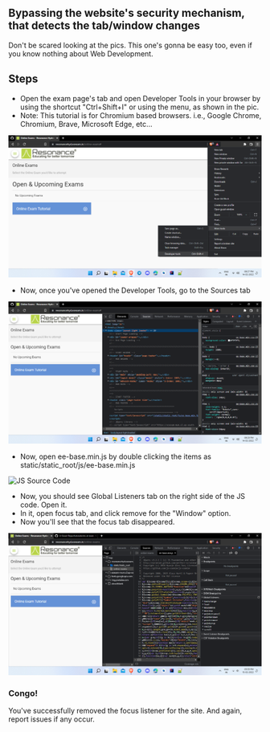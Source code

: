 ## Bypassing the website's security mechanism, that detects the tab/window changes
Don't be scared looking at the pics. This one's gonna be easy too, even if you know nothing about Web Development.

## Steps
- Open the exam page's tab and open Developer Tools in your browser by using the shortcut "Ctrl+Shift+I" or using the menu, as shown in the pic.
- Note: This tutorial is for Chromium based browsers. i.e., Google Chrome, Chromium, Brave, Microsoft Edge, etc...

![Opening Dev Tools](res/devtools.png)

- Now, once you've opened the Developer Tools, go to the Sources tab

![Sources Tab](res/dev_sources.png)

- Now, open ee-base.min.js by double clicking the items as static/static_root/js/ee-base.min.js

![JS Source Code](res/ee-base.mi.js.png)

- Now, you should see Global Listeners tab on the right side of the JS code. Open it.
- In it, open focus tab, and click remove for the "Window" option.
- Now you'll see that the focus tab disappeared.

![Removed Focus Listener](res/rem_focus.png)

### Congo!
You've successfully removed the focus listener for the site. And again, report issues if any occur.
